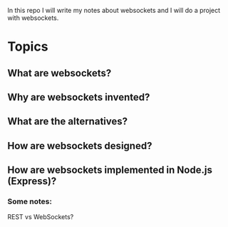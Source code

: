 In this repo I will write my notes about websockets and I will do a project with websockets.

# Topics

## What are websockets?

## Why are websockets invented?

## What are the alternatives?

## How are websockets designed?

## How are websockets implemented in Node.js (Express)?

### Some notes:
REST vs WebSockets?

